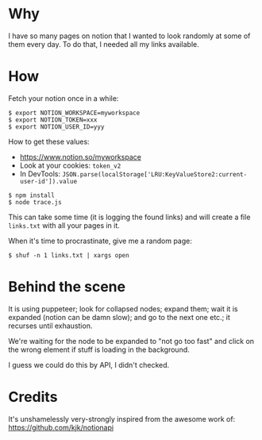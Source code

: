 # Why

I have so many pages on notion that I wanted to look randomly at some of them every day. To do that, I needed all my links available.

# How

Fetch your notion once in a while:

```
$ export NOTION_WORKSPACE=myworkspace
$ export NOTION_TOKEN=xxx
$ export NOTION_USER_ID=yyy
```

How to get these values:

- https://www.notion.so/myworkspace
- Look at your cookies: `token_v2`
- In DevTools: `JSON.parse(localStorage['LRU:KeyValueStore2:current-user-id']).value`

```
$ npm install
$ node trace.js
```

This can take some time (it is logging the found links) and will create a file `links.txt` with all your pages in it.

When it's time to procrastinate, give me a random page:

```
$ shuf -n 1 links.txt | xargs open
```

# Behind the scene

It is using puppeteer; look for collapsed nodes; expand them; wait it is expanded (notion can be damn slow); and go to the next one etc.; it recurses until exhaustion.

We're waiting for the node to be expanded to "not go too fast" and click on the wrong element if stuff is loading in the background.

I guess we could do this by API, I didn't checked.

# Credits

It's unshamelessly very-strongly inspired from the awesome work of: https://github.com/kjk/notionapi

```

```
